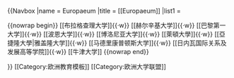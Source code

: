 {{Navbox
|name  = Europaeum
|title = [[Europaeum]]
|list1 = <div><!--(reduces gap between wrapped lines)-->
{{nowrap begin}}
[[布拉格查理大学]]{{·w}}
[[赫尔辛基大学]]{{·w}}
[[巴黎第一大学]]{{·w}}
[[波恩大学]]{{·w}}
[[博洛尼亚大学]]{{·w}}
[[萊頓大學]]{{·w}}
[[亞捷隆大學|雅盖隆大学]]{{·w}}
[[马德里康普顿斯大学]]{{·w}}
[[日内瓦国际关系及发展高等学院]]{{·w}}
[[牛津大学]]
{{nowrap end}}
</div>
}}<noinclude>

<noinclude>
[[Category:欧洲教育模板]]
[[Category:欧洲大学联盟]]
</noinclude>